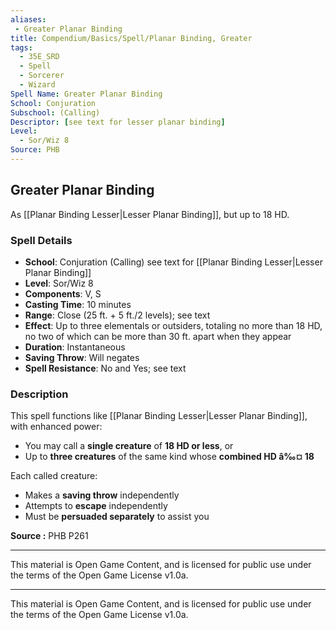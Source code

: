 ```yaml
---
aliases:
 - Greater Planar Binding
title: Compendium/Basics/Spell/Planar Binding, Greater
tags:  
  - 35E_SRD  
  - Spell  
  - Sorcerer  
  - Wizard  
Spell Name: Greater Planar Binding
School: Conjuration
Subschool: (Calling)
Descriptor: [see text for lesser planar binding]
Level:  
  - Sor/Wiz 8  
Source: PHB
---
```


## Greater Planar Binding

As [[Planar Binding Lesser|Lesser Planar Binding]], but up to 18 HD.

### Spell Details

- **School**: Conjuration (Calling) see text for [[Planar Binding Lesser|Lesser Planar Binding]]  
- **Level**: Sor/Wiz 8  
- **Components**: V, S  
- **Casting Time**: 10 minutes  
- **Range**: Close (25 ft. + 5 ft./2 levels); see text  
- **Effect**: Up to three elementals or outsiders, totaling no more than 18 HD, no two of which can be more than 30 ft. apart when they appear  
- **Duration**: Instantaneous  
- **Saving Throw**: Will negates  
- **Spell Resistance**: No and Yes; see text  

### Description

This spell functions like [[Planar Binding Lesser|Lesser Planar Binding]], with enhanced power:
- You may call a **single creature** of **18 HD or less**, or  
- Up to **three creatures** of the same kind whose **combined HD â‰¤ 18**  

Each called creature:
- Makes a **saving throw** independently  
- Attempts to **escape** independently  
- Must be **persuaded separately** to assist you  


**Source :** PHB P261

---

This material is Open Game Content, and is licensed for public use under  
the terms of the Open Game License v1.0a.

---

This material is Open Game Content, and is licensed for public use under the terms of the Open Game License v1.0a.
